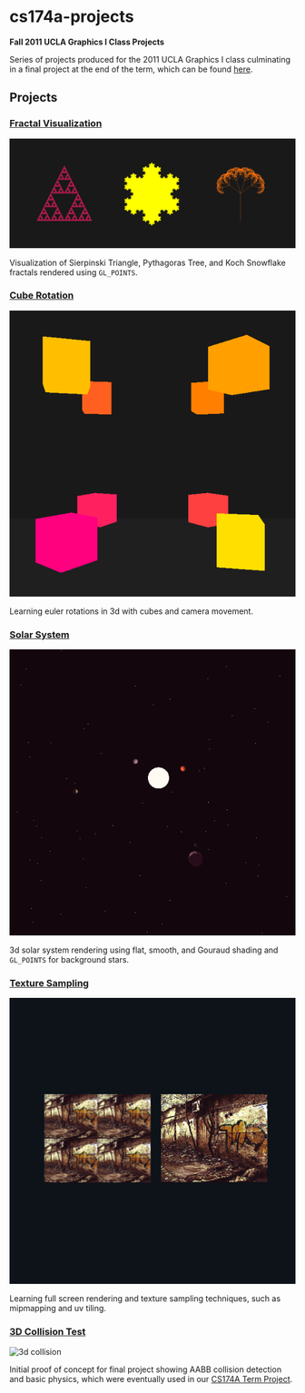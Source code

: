 # cs174a-projects
**Fall 2011 UCLA Graphics I Class Projects**

Series of projects produced for the 2011 UCLA Graphics I class culminating in a final project at the end of the term, which can be found [here](https://github.com/gkjohnson/cs174a-term-project). 

## Projects
### [Fractal Visualization](/Fractal%20Visualization)
![fractal visualization](/docs/fractals.png)

Visualization of Sierpinski Triangle, Pythagoras Tree, and Koch Snowflake fractals rendered using `GL_POINTS`.

### [Cube Rotation](/Cube%20Rotation)
![cube rotation](/docs/animated/rotation.gif)

Learning euler rotations in 3d with cubes and camera movement.

### [Solar System](/Solar%20System)
![solar system](/docs/animated/solar-system.gif)

3d solar system rendering using flat, smooth, and Gouraud shading and `GL_POINTS` for background stars.

### [Texture Sampling](/Texture%20Sampling)
![texture sample](/docs/mipmaps.png)

Learning full screen rendering and texture sampling techniques, such as mipmapping and uv tiling.

### [3D Collision Test](/3d%20Collision%20Test)
![3d collision](/docs/animated/collision-test.gif)

Initial proof of concept for final project showing AABB collision detection and basic physics, which were eventually used in our [CS174A Term Project](https://github.com/gkjohnson/cs174a-term-project).
